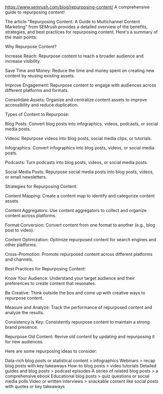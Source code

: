 https://www.semrush.com/blog/repurposing-content/
A comprehensive guide to repurposing content!


The article "Repurposing Content: A Guide to Multichannel Content Marketing" from SEMrush provides a detailed overview of the benefits, strategies, and best practices for repurposing content. Here's a summary of the main points:


Why Repurpose Content?



Increase Reach: Repurpose content to reach a broader audience and increase visibility.

Save Time and Money: Reduce the time and money spent on creating new content by reusing existing assets.

Improve Engagement: Repurpose content to engage with audiences across different platforms and formats.

Consolidate Assets: Organize and centralize content assets to improve accessibility and reduce duplication.


Types of Content to Repurpose:



Blog Posts: Convert blog posts into infographics, videos, podcasts, or social media posts.

Videos: Repurpose videos into blog posts, social media clips, or tutorials.

Infographics: Convert infographics into blog posts, videos, or social media posts.

Podcasts: Turn podcasts into blog posts, videos, or social media posts.

Social Media Posts: Repurpose social media posts into blog posts, videos, or email newsletters.


Strategies for Repurposing Content:



Content Mapping: Create a content map to identify and categorize content assets.

Content Aggregators: Use content aggregators to collect and organize content across platforms.

Format Conversion: Convert content from one format to another (e.g., blog post to video).

Content Optimization: Optimize repurposed content for search engines and other platforms.

Cross-Promotion: Promote repurposed content across different platforms and channels.


Best Practices for Repurposing Content:



Know Your Audience: Understand your target audience and their preferences to create content that resonates.

Be Creative: Think outside the box and come up with creative ways to repurpose content.

Measure and Analyze: Track the performance of repurposed content and analyze the results.

Consistency is Key: Consistently repurpose content to maintain a strong brand presence.

Repurpose Old Content: Revive old content by updating and repurposing it for new audiences.


Here are some repurposing ideas to consider:

Data-rich blog posts or statistical content > infographics
Webinars > recap blog posts with key takeaways
How-to blog posts > video tutorials
Detailed guides and blog posts > podcast episodes
A series of related blog posts > a comprehensive ebook
Educational blog posts > quiz questions or social media polls
Video or written interviews > snackable content like social posts with quotes or key takeaways
